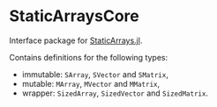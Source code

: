 # StaticArraysCore

Interface package for [StaticArrays.jl](https://github.com/JuliaArrays/StaticArrays.jl).

Contains definitions for the following types:

* immutable: `SArray`, `SVector` and `SMatrix`,
* mutable: `MArray`, `MVector` and `MMatrix`,
* wrapper: `SizedArray`, `SizedVector` and `SizedMatrix`.
